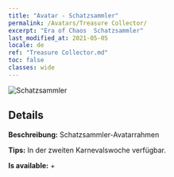 ```yaml
---
title: "Avatar - Schatzsammler"
permalink: /Avatars/Treasure Collector/
excerpt: "Era of Chaos  Schatzsammler"
last_modified_at: 2021-05-05
locale: de
ref: "Treasure Collector.md"
toc: false
classes: wide
---
```

 ![Schatzsammler](/images/a/avatarFrame_19.png)

## Details

 **Beschreibung:** Schatzsammler-Avatarrahmen 

 **Tips:** In der zweiten Karnevalswoche verfügbar. 

 **Is available:**  + 

